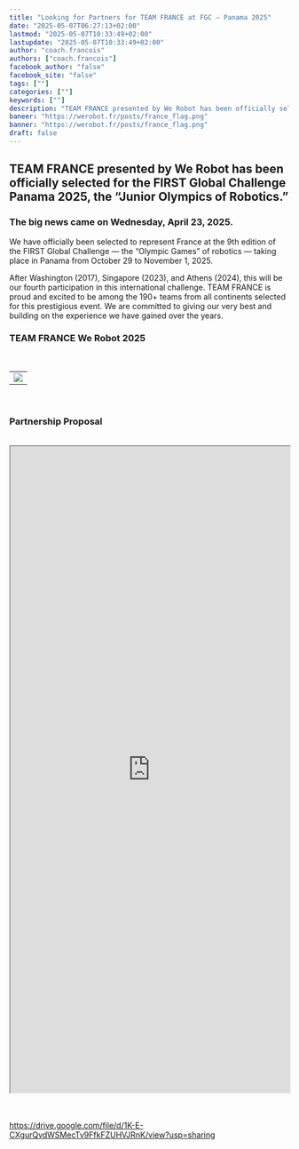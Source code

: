 ```yaml
---
title: "Looking for Partners for TEAM FRANCE at FGC – Panama 2025"
date: "2025-05-07T06:27:13+02:00"
lastmod: "2025-05-07T10:33:49+02:00"
lastupdate: "2025-05-07T10:33:49+02:00"
author: "coach.francois"
authors: ["coach.francois"]
facebook_author: "false"
facebook_site: "false"
tags: [""]
categories: [""]
keywords: [""]
description: "TEAM FRANCE presented by We Robot has been officially selected for the FIRST Global Challenge Panama 2025, the “Junior Olympics of Robotics.”"
baneer: "https://werobot.fr/posts/france_flag.png"
banner: "https://werobot.fr/posts/france_flag.png"
draft: false
---
```

## TEAM FRANCE presented by We Robot has been officially selected for the FIRST Global Challenge Panama 2025, the “Junior Olympics of Robotics.”

### The big news came on Wednesday, April 23, 2025.

We have officially been selected to represent France at the 9th edition of the FIRST Global Challenge — the “Olympic Games” of robotics — taking place in Panama from October 29 to November 1, 2025.

After Washington (2017), Singapore (2023), and Athens (2024), this will be our fourth participation in this international challenge. TEAM FRANCE is proud and excited to be among the 190+ teams from all continents selected for this prestigious event. We are committed to giving our very best and building on the experience we have gained over the years.
<br>

### TEAM FRANCE We Robot 2025

<br>
<center>
<table width="60%">
<tr>
<td><img src="https://werobot.fr/posts/team_france_panama_2025.png"></td>
</tr>
</table>
</center>
<br>

### Partnership Proposal

<br>
<center>
<iframe src="https://drive.google.com/file/d/1K-E-CXgurQvdWSMecTv9FfkFZUHVJRnK/preview" width="100%" height="1164" ></iframe>
</center>
<br><br>

https://drive.google.com/file/d/1K-E-CXgurQvdWSMecTv9FfkFZUHVJRnK/view?usp=sharing


















